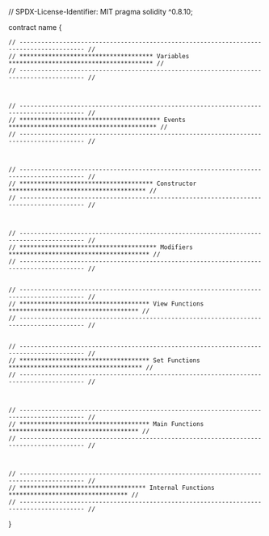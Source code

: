// SPDX-License-Identifier: MIT
pragma solidity ^0.8.10;

contract name {

    // ---------------------------------------------------------------------------------------- //
    // ************************************* Variables **************************************** //
    // ---------------------------------------------------------------------------------------- //



    // ---------------------------------------------------------------------------------------- //
    // *************************************** Events ***************************************** //
    // ---------------------------------------------------------------------------------------- //



    // ---------------------------------------------------------------------------------------- //
    // ************************************* Constructor ************************************** //
    // ---------------------------------------------------------------------------------------- //



    // ---------------------------------------------------------------------------------------- //
    // ************************************** Modifiers *************************************** //
    // ---------------------------------------------------------------------------------------- //


    // ---------------------------------------------------------------------------------------- //
    // ************************************ View Functions ************************************ //
    // ---------------------------------------------------------------------------------------- //


    // ---------------------------------------------------------------------------------------- //
    // ************************************ Set Functions ************************************* //
    // ---------------------------------------------------------------------------------------- //



    // ---------------------------------------------------------------------------------------- //
    // ************************************ Main Functions ************************************ //
    // ---------------------------------------------------------------------------------------- //



    // ---------------------------------------------------------------------------------------- //
    // *********************************** Internal Functions ********************************* //
    // ---------------------------------------------------------------------------------------- //

}
